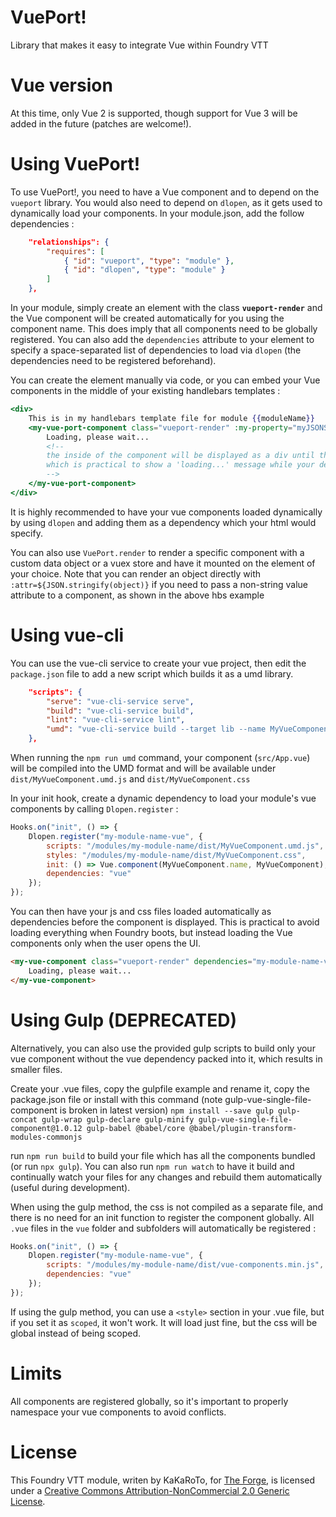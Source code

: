 # VuePort!

Library that makes it easy to integrate Vue within Foundry VTT

# Vue version

At this time, only Vue 2 is supported, though support for Vue 3 will be added in the future (patches are welcome!).

# Using VuePort!

To use VuePort!, you need to have a Vue component and to depend on the `vueport` library. You would also need to depend on `dlopen`, as it gets used to dynamically load your components.
In your module.json, add the follow dependencies :

```json
    "relationships": {
        "requires": [
            { "id": "vueport", "type": "module" },
            { "id": "dlopen", "type": "module" }
        ]
    },
```

In your module, simply create an element with the class **`vueport-render`** and the Vue component will be created automatically for you using the component name. This does imply that all components need to be globally registered. You can also add the `dependencies` attribute to your element to specify a space-separated list of dependencies to load via `dlopen` (the dependencies need to be registered beforehand).

You can create the element manually via code, or you can embed your Vue components in the middle of your existing handlebars templates :

```hbs
<div>
    This is in my handlebars template file for module {{moduleName}}
    <my-vue-port-component class="vueport-render" :my-property="myJSONStringifiedData">
        Loading, please wait...
        <!--
        the inside of the component will be displayed as a div until the component is loaded and rendered,
        which is practical to show a 'loading...' message while your dependencies are being fetched
        -->
    </my-vue-port-component>
</div>
```

It is highly recommended to have your vue components loaded dynamically by using `dlopen` and adding them as a dependency which your html would specify.

You can also use `VuePort.render` to render a specific component with a custom data object or a vuex store and have it mounted on the element of your choice.
Note that you can render an object directly with `:attr=${JSON.stringify(object)}` if you need to pass a non-string value attribute to a component, as shown in the above hbs example

# Using vue-cli

You can use the vue-cli service to create your vue project, then edit the `package.json` file to add a new script which builds it as a umd library.

```json
    "scripts": {
        "serve": "vue-cli-service serve",
        "build": "vue-cli-service build",
        "lint": "vue-cli-service lint",
        "umd": "vue-cli-service build --target lib --name MyVueComponent src/App.vue"
    },
```

When running the `npm run umd` command, your component (`src/App.vue`) will be compiled into the UMD format and will be available under `dist/MyVueComponent.umd.js` and `dist/MyVueComponent.css`

In your init hook, create a dynamic dependency to load your module's vue components by calling `Dlopen.register` :

```js
Hooks.on("init", () => {
    Dlopen.register("my-module-name-vue", {
        scripts: "/modules/my-module-name/dist/MyVueComponent.umd.js",
        styles: "/modules/my-module-name/dist/MyVueComponent.css",
        init: () => Vue.component(MyVueComponent.name, MyVueComponent),
        dependencies: "vue"
    });
});
```

You can then have your js and css files loaded automatically as dependencies before the component is displayed. This is practical to avoid loading everything when Foundry boots, but instead loading the Vue components only when the user opens the UI.

```html
<my-vue-component class="vueport-render" dependencies="my-module-name-vue">
    Loading, please wait...
</my-vue-component>
```

# Using Gulp (DEPRECATED)

Alternatively, you can also use the provided gulp scripts to build only your vue component without the vue dependency packed into it, which results in smaller files.

Create your .vue files, copy the gulpfile example and rename it, copy the package.json file or install with this command (note gulp-vue-single-file-component is broken in latest version)
`npm install --save gulp gulp-concat gulp-wrap gulp-declare gulp-minify gulp-vue-single-file-component@1.0.12 gulp-babel @babel/core @babel/plugin-transform-modules-commonjs`

run `npm run build` to build your file which has all the components bundled (or run `npx gulp`).
You can also run `npm run watch` to have it build and continually watch your files for any changes and rebuild them automatically (useful during development).

When using the gulp method, the css is not compiled as a separate file, and there is no need for an init function to register the component globally. All `.vue` files in the `vue` folder and subfolders will automatically be registered :

```js
Hooks.on("init", () => {
    Dlopen.register("my-module-name-vue", {
        scripts: "/modules/my-module-name/dist/vue-components.min.js",
        dependencies: "vue"
    });
});
```

If using the gulp method, you can use a `<style>` section in your .vue file, but if you set it as `scoped`, it won't work. It will load just fine, but the css will be global instead of being scoped.

# Limits

All components are registered globally, so it's important to properly namespace your vue components to avoid conflicts.

# License

This Foundry VTT module, writen by KaKaRoTo, for [The Forge](https://forge-vtt.com), is licensed under a [Creative Commons Attribution-NonCommercial 2.0 Generic License](https://creativecommons.org/licenses/by-nc/2.0/).